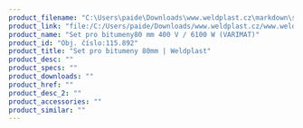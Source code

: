 ```yaml
---
product_filename: "C:\Users\paide\Downloads\www.weldplast.cz\markdown\set-pro-bitumeny-80mm.md"
product_link: "file:/C:/Users/paide/Downloads/www.weldplast.cz/www.weldplast.cz/set-pro-bitumeny-80mm"
product_name: "Set pro bitumeny80 mm 400 V / 6100 W (VARIMAT)"
product_id: "Obj. číslo:115.892"
product_title: "Set pro bitumeny 80mm | Weldplast"
product_desc: ""
product_specs: ""
product_downloads: ""
product_href: ""
product_desc_2: ""
product_accessories: ""
product_similar: ""
---
```

